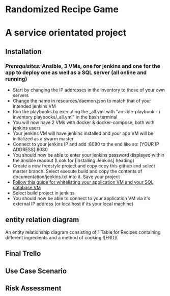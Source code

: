 # Randomized Recipe Game
# A service orientated project 
## Installation
### *Prerequisites:* Ansible, 3 VMs, one for jenkins and one for the app to deploy one as well as a SQL server (all online and running)
* Start by changing the IP addresses in the inventory to those of your own servers
* Change the name in resources/daemon.json to match that of your intended jenkins VM
* Run the playbooks by executing the _all.yml with "ansible-playbook - i inventory playbooks/_all.yml" in the bash terminal
* You will now have 2 VMs with docker & docker-compose, both with jenkins users 
* Your jenkins VM will have jenkins installed and your app VM will be initialized as a swarm master 
* Connect to your jenkins IP and add :8080 to the end like so: [YOUR IP ADDRESS]:8080
* You should now be able to enter your jenkins password displayed within the ansible readout (Look for [Installing Jenkins] heading)
* Create a new freestyle project and copy copy this github and select master branch. Select execute build and copy the contents of documentation/jenkins.txt into it. Save your project
* [Follow this guide for whitelisting your application VM and your SQL database VM](https://cloud.google.com/sql/docs/mysql/connect-compute-engine)
* Select build project in jenkins
* You should now be able to connect to your application VM via it's external IP address (or localhost if its your local machine)

## entity relation diagram 
An entity relationship diagram consisting of 1 Table for Recipes containing different ingredients and a method of cooking
![ERD](
## Final Trello 
## Use Case Scenario
## Risk Assessment 
